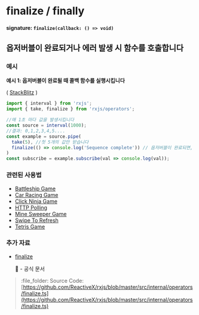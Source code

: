 # finalize / finally

#### signature: `finalize(callback: () => void)`

## 옵저버블이 완료되거나 에러 발생 시 함수를 호출합니다

### 예시

**예시 1: 옵저버블이 완료될 때 콜백 함수를 실행시킵니다**

\( [StackBlitz](https://stackblitz.com/edit/typescript-ohddud) \)

```javascript
import { interval } from 'rxjs';
import { take, finalize } from 'rxjs/operators';

//매 1초 마다 값을 발생시킵니다
const source = interval(1000);
//결과: 0,1,2,3,4,5....
const example = source.pipe(
  take(5), //첫 5개의 값만 받습니다
  finalize(() => console.log('Sequence complete')) // 옵저버블이 완료되면, 콜백함수를 실행시킵니다
)
const subscribe = example.subscribe(val => console.log(val));
```

### 관련된 사용법

* [Battleship Game](../../recipes/battleship-game.md)
* [Car Racing Game](../../recipes/car-racing-game.md)
* [Click Ninja Game](../../recipes/click-ninja-game.md)
* [HTTP Polling](../../recipes/http-polling.md)
* [Mine Sweeper Game](../../recipes/mine-sweeper-game.md)
* [Swipe To Refresh](../../recipes/swipe-to-refresh.md)
* [Tetris Game](../../recipes/tetris-game.md)

### 추가 자료

* [finalize](https://rxjs.dev/api/operators/finalize)

  :newspaper: - 공식 문서

> :file\_folder: Source Code: [https://github.com/ReactiveX/rxjs/blob/master/src/internal/operators/finalize.ts](https://github.com/ReactiveX/rxjs/blob/master/src/internal/operators/finalize.ts)

